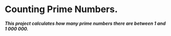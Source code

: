 # Counting Prime Numbers.
___This project calculates how many prime numbers there are between 1 and 1 000 000.___

